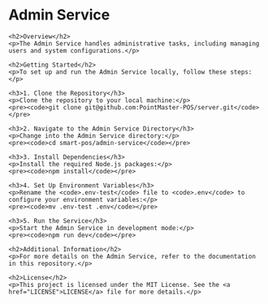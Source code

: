 <h1>Admin Service</h1>

    <h2>Overview</h2>
    <p>The Admin Service handles administrative tasks, including managing users and system configurations.</p>

    <h2>Getting Started</h2>
    <p>To set up and run the Admin Service locally, follow these steps:</p>

    <h3>1. Clone the Repository</h3>
    <p>Clone the repository to your local machine:</p>
    <pre><code>git clone git@github.com:PointMaster-POS/server.git</code></pre>

    <h3>2. Navigate to the Admin Service Directory</h3>
    <p>Change into the Admin Service directory:</p>
    <pre><code>cd smart-pos/admin-service</code></pre>

    <h3>3. Install Dependencies</h3>
    <p>Install the required Node.js packages:</p>
    <pre><code>npm install</code></pre>

    <h3>4. Set Up Environment Variables</h3>
    <p>Rename the <code>.env-test</code> file to <code>.env</code> to configure your environment variables:</p>
    <pre><code>mv .env-test .env</code></pre>

    <h3>5. Run the Service</h3>
    <p>Start the Admin Service in development mode:</p>
    <pre><code>npm run dev</code></pre>

    <h2>Additional Information</h2>
    <p>For more details on the Admin Service, refer to the documentation in this repository.</p>

    <h2>License</h2>
    <p>This project is licensed under the MIT License. See the <a href="LICENSE">LICENSE</a> file for more details.</p>
